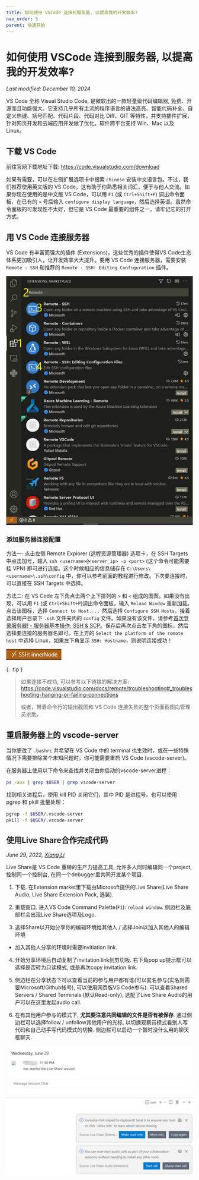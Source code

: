 ```yaml
---
title: 如何使用 VSCode 连接到服务器, 以提高我的开发效率?
nav_order: 5
parent: 快速开始
---
```


# 如何使用 VSCode 连接到服务器, 以提高我的开发效率?
*Last modified: December 10, 2024*


VS Code 全称 Visual Studio Code, 是微软出的一款轻量级代码编辑器, 免费、开源而且功能强大。它支持几乎所有主流的程序语言的语法高亮、智能代码补全、自定义热键、括号匹配、代码片段、代码对比 Diff、GIT 等特性，并支持插件扩展，针对网页开发和云端应用开发做了优化。软件跨平台支持 Win、Mac 以及 Linux。

## 下载 VS Code

前往官网下载地址下载: <https://code.visualstudio.com/download>

如果有需要，可以在左侧扩展选项卡中搜索 `chinese` 安装中文语言包。不过，我们推荐使用英文版的 VS Code，这有助于你熟悉相关词汇，便于与他人交流。如果你现在使用的是中文版 VS Code，可以用 `F1` (或 `Ctrl+Shift+P`) 调出命令面板，在已有的 `>` 号后输入 `configure display language`，然后选择英语。虽然命令面板的可发现性不太好，但它是 VS Code 最重要的组件之一，请牢记它的打开方式。

## 用 VS Code 连接服务器

VS Code 有丰富而强大的插件 (Extensions)，这些优秀的插件使得VS Code生态体系更加吸引人，让开发效率大大提升。要用 VS Code 连接服务器，需要安装 `Remote - SSH` 和推荐的 `Remote - SSH: Editing Configuration` 插件。

![](/guide/figure/VSCode-extensions.png)

### 添加服务器连接配置

方法一: 点击左侧 Remote Explorer (远程资源管理器) 选项卡，在 SSH Targets 中点击加号，输入 `ssh <username>@<server_ip> -p <port>` (这个命令可能需要挂 VPN) 即可进行连接。这个时候相应的信息储存在 `C:\Users\<username>\.ssh\config` 中，你可以参考前面的教程进行修改。下次要连接时，可以直接在 SSH Targets 中选择。

方法二: 在 VS Code 左下角点击两个上下排列的 `>` 和 `<` 组成的图案。如果没有出现，可以用 `F1` (或 `Ctrl+Shift+P`)调出命令面板，输入 `Reload Window` 重新加载。点击该图标，选择 `Connect to Host...`，然后选择 `Configure SSH Hosts`。接着选择用户目录下 `.ssh` 文件夹内的 `config` 文件。如果没有该文件，请参考[首次登录服务器! - 服务器基本操作: SSH & SCP](../knowledge/ssh)。保存后再次点击左下角的图标，然后选择要连接的服务器名即可。在上方的 `Select the platform of the remote host` 中选择 Linux，如果左下角显示 `SSH: Hostname`，则说明连接成功！

![](/guide/figure/VSCode-login-success.png)

{: .tip }
> 如果连接不成功, 可以参考以下链接的解决方案:
> <https://code.visualstudio.com/docs/remote/troubleshooting#_troubleshooting-hanging-or-failing-connections>
>
> 或者，带着命令行的输出截图和 VS Code 连接失败的整个页面截图向管理员求助。

## 重启服务器上的 vscode-server

当你更改了 `.bashrc` 并希望在 VS Code 中的 terminal 也生效时，或在一些特殊情况下需要排除某个未知问题时，你可能需要重启 VS Code (vscode-server)。

在服务器上使用以下命令来查找并关闭由你启动的vscode-server进程：

```bash
ps -aux | grep $USER | grep vscode-server
```

找到相关进程后，使用 kill PID 关闭它们，其中 PID 是进程号。也可以使用 pgrep 和 pkill 批量处理：

```bash
pgrep -f $USER/.vscode-server
pkill -f $USER/.vscode-server
```

## 使用Live Share合作完成代码

*June 29, 2022, [Xiang Li](mailto:646873166@qq.com)*

Live Share是 VS Code 重磅的生产力提高工具, 允许多人同时编辑同一个project, 控制同一个控制台, 在同一个debugger里共同开发某个项目.

1. 下载. 在Extension market里下载由Microsoft提供的Live Share(Live Share Audio, Live Share Extension Pack, 选装).

2. 重载窗口. 进入VS Code Command Palette(`F1`): `reload window`. 侧边栏及底部栏会出现Live Share选项及Logo.

3. 选择Share以开始分享你的编辑环境给其他人 / 选择Join以加入其他人的编辑环境

  - 加入其他人分享的环境时需要invitiation link.

4. 开始分享环境后自动复制了invitation link到剪切板. 右下角pop up提示框可以选择是否转为只读模式, 或是再次copy invitation link.

5. 侧边栏在分享状态下可以查看当前的参与用户都有谁(可以匿名参与(实名则需要Microsoft/Github帐号), 可以使用网页版VS Code参与). 可以查看Shared Servers / Shared Terminals (默认Read-only), 选配了Live Share Audio的用户可以在这里发起audio call.

6. 在有其他用户参与的模式下, **尤其要注意共同编辑的文件是否有被保存**. 通过侧边栏可以选择follow / unfollow其他用户的光标, 以切换观察员模式看别人写代码和自己动手写代码模式的切换. 侧边栏可以启动一个暂时没什么用的聊天框聊天.

![](/guide/figure/VSCode-LiveShare.png)
